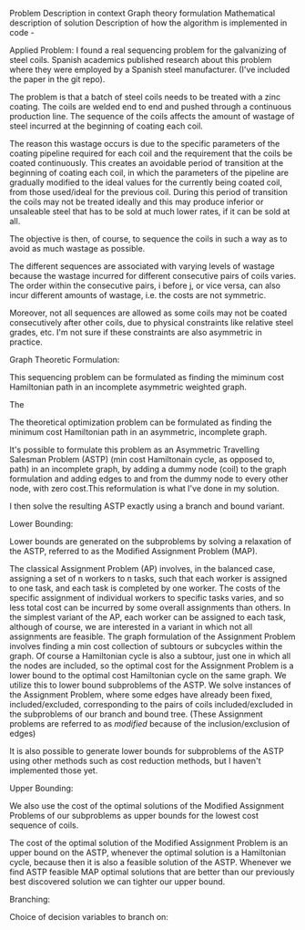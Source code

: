 
Problem Description in context
Graph theory formulation
Mathematical description of solution
Description of how the algorithm is implemented in code -



Applied Problem: 
I found a real sequencing problem for the galvanizing of steel coils. Spanish academics published research about this problem where they were employed by a Spanish steel manufacturer. (I've included the paper in the git repo).

The problem is that a batch of steel coils needs to be treated with a zinc coating. The coils are welded end to end
and pushed through a continuous production line. The sequence of the coils affects the amount of wastage of steel incurred at the beginning of coating each coil. 

The reason this wastage occurs is due to the specific parameters of the coating pipeline required for each coil and the requirement that the coils be coated continuously. This creates an avoidable period of transition at the beginning of coating each coil, in which the parameters of the pipeline are gradually modified to the ideal values for the currently being coated coil, from those used/ideal for the previous coil. During this period of transition the coils may not be treated ideally and this may produce inferior or unsaleable steel that has to be sold at much lower rates, if it can be sold at all.

The objective is then, of course, to sequence the coils in such a way as to avoid as much wastage as possible.

The different sequences are associated with varying levels of wastage because the wastage incurred for different consecutive pairs of coils varies. The order within the consecutive pairs, i before j, or vice versa, can also incur different amounts of wastage, i.e. the costs are not symmetric.

Moreover, not all sequences are allowed as some coils may not be coated consecutively after other coils, due to physical constraints like relative steel grades, etc. I'm not sure if these constraints are also asymmetric in practice.


Graph Theoretic Formulation:


This sequencing problem can be formulated as finding the miminum cost Hamiltonian path in an incomplete asymmetric weighted graph.

The


The theoretical optimization problem can be formulated as finding the minimum cost Hamiltonian path in an asymmetric, incomplete graph.

It's possible to formulate this problem as an Asymmetric Travelling Salesman Problem (ASTP) (min cost Hamiltonain cycle, as opposed to, path) in an incomplete graph, by adding a dummy node (coil) to the graph formulation and adding edges to and from the dummy node to every other node, with zero cost.This reformulation is what I've done in my solution. 

I then solve the resulting ASTP exactly using a branch and bound variant.

Lower Bounding:

 Lower bounds are generated on the subproblems by solving a relaxation of the ASTP, referred to as the Modified Assignment Problem (MAP).

 The classical Assignment Problem (AP) involves, in the balanced case, assigning a set of n workers to n tasks, such that each worker is assigned to one task, and each task is completed by one worker. The costs of the specific assignment of individual workers to specific tasks varies, and so less total cost can be incurred by some overall assignments than others. In the simplest variant of the AP, each worker can be assigned to each task, although of course, we are interested in a variant in which not all assignments are feasible. The graph formulation of the Assignment Problem involves finding a min cost collection of subtours or subcycles within the graph. Of course a Hamiltonian cycle is also a subtour, just one in which all the nodes are included, so the optimal cost for the Assignment Problem is a lower bound to the optimal cost Hamiltonian cycle on the same graph. We utilize this to lower bound subproblems of the ASTP. We solve instances of the Assignment Problem, where some edges have already been fixed, included/excluded, corresponding to the pairs of coils included/excluded in the subproblems of our branch and bound tree. (These Assignment problems are referred to as *modified* because of the inclusion/exclusion of edges) 

It is also possible to generate lower bounds for subproblems of the ASTP using other methods such as cost reduction methods, but I haven't implemented those yet.

Upper Bounding:

We also use the cost of the optimal solutions of the Modified Assignment Problems of our subproblems as upper bounds for the lowest cost sequence of coils.

The cost of the optimal solution of the Modified Assignment Problem is an upper bound on the ASTP, whenever the optimal solution is a Hamiltonian cycle, because then it is also a feasible solution of the ASTP. Whenever we find ASTP feasible MAP optimal solutions that are better than our previously best discovered solution we can tighter our upper bound.

Branching:

Choice of decision variables to branch on:
